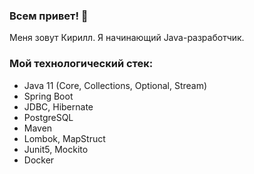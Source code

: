 ### Всем привет! 👋
Меня зовут Кирилл. Я начинающий Java-разработчик.

### Мой технологический стек:
- Java 11 (Core, Collections, Optional, Stream)
- Spring Boot
- JDBC, Hibernate
- PostgreSQL
- Maven
- Lombok, MapStruct
- Junit5, Mockito
- Docker




<!--
**StRaiGT/StRaiGT** is a ✨ _special_ ✨ repository because its `README.md` (this file) appears on your GitHub profile.

Here are some ideas to get you started:

- 🔭 I’m currently working on ...
- 🌱 I’m currently learning ...
- 👯 I’m looking to collaborate on ...
- 🤔 I’m looking for help with ...
- 💬 Ask me about ...
- 📫 How to reach me: ...
- 😄 Pronouns: ...
- ⚡ Fun fact: ...
-->
